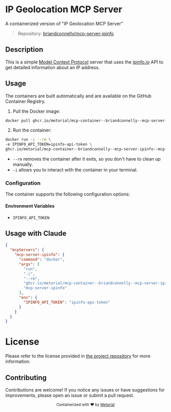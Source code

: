 
# IP Geolocation MCP Server

A containerized version of "IP Geolocation MCP Server"

> Repository: [briandconnelly/mcp-server-ipinfo](https://github.com/briandconnelly/mcp-server-ipinfo)

## Description

This is a simple [Model Context Protocol](https://modelcontextprotocol.io) server that uses the [ipinfo.io](https://ipinfo.io) API to get detailed information about an IP address.


## Usage

The containers are built automatically and are available on the GitHub Container Registry.

1. Pull the Docker image:

```bash
docker pull ghcr.io/metorial/mcp-container--briandconnelly--mcp-server-ipinfo--mcp-server-ipinfo
```

2. Run the container:

```bash
docker run -i --rm \ 
-e IPINFO_API_TOKEN=ipinfo-api-token \
ghcr.io/metorial/mcp-container--briandconnelly--mcp-server-ipinfo--mcp-server-ipinfo  "mcp-server-ipinfo"
```

- `--rm` removes the container after it exits, so you don't have to clean up manually.
- `-i` allows you to interact with the container in your terminal.



### Configuration

The container supports the following configuration options:




#### Environment Variables

- `IPINFO_API_TOKEN`




## Usage with Claude

```json
{
  "mcpServers": {
    "mcp-server-ipinfo": {
      "command": "docker",
      "args": [
        "run",
        "-i",
        "--rm",
        "ghcr.io/metorial/mcp-container--briandconnelly--mcp-server-ipinfo--mcp-server-ipinfo",
        "mcp-server-ipinfo"
      ],
      "env": {
        "IPINFO_API_TOKEN": "ipinfo-api-token"
      }
    }
  }
}
```

# License

Please refer to the license provided in [the project repository](https://github.com/briandconnelly/mcp-server-ipinfo) for more information.

## Contributing

Contributions are welcome! If you notice any issues or have suggestions for improvements, please open an issue or submit a pull request.

<div align="center">
  <sub>Containerized with ❤️ by <a href="https://metorial.com">Metorial</a></sub>
</div>
  